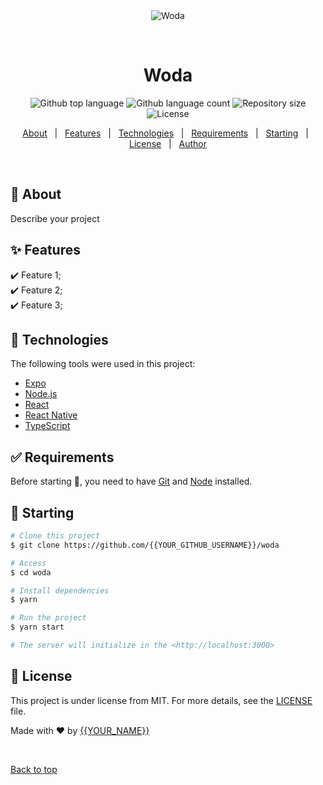 <div align="center" id="top"> 
  <img src="./.github/app.gif" alt="Woda" />

  &#xa0;

  <!-- <a href="https://woda.netlify.app">Demo</a> -->
</div>

<h1 align="center">Woda</h1>

<p align="center">
  <img alt="Github top language" src="https://img.shields.io/github/languages/top/{{YOUR_GITHUB_USERNAME}}/woda?color=56BEB8">

  <img alt="Github language count" src="https://img.shields.io/github/languages/count/{{YOUR_GITHUB_USERNAME}}/woda?color=56BEB8">

  <img alt="Repository size" src="https://img.shields.io/github/repo-size/{{YOUR_GITHUB_USERNAME}}/woda?color=56BEB8">

  <img alt="License" src="https://img.shields.io/github/license/{{YOUR_GITHUB_USERNAME}}/woda?color=56BEB8">

  <!-- <img alt="Github issues" src="https://img.shields.io/github/issues/{{YOUR_GITHUB_USERNAME}}/woda?color=56BEB8" /> -->

  <!-- <img alt="Github forks" src="https://img.shields.io/github/forks/{{YOUR_GITHUB_USERNAME}}/woda?color=56BEB8" /> -->

  <!-- <img alt="Github stars" src="https://img.shields.io/github/stars/{{YOUR_GITHUB_USERNAME}}/woda?color=56BEB8" /> -->
</p>

<!-- Status -->

<!-- <h4 align="center"> 
	🚧  Woda 🚀 Under construction...  🚧
</h4> 

<hr> -->

<p align="center">
  <a href="#dart-about">About</a> &#xa0; | &#xa0; 
  <a href="#sparkles-features">Features</a> &#xa0; | &#xa0;
  <a href="#rocket-technologies">Technologies</a> &#xa0; | &#xa0;
  <a href="#white_check_mark-requirements">Requirements</a> &#xa0; | &#xa0;
  <a href="#checkered_flag-starting">Starting</a> &#xa0; | &#xa0;
  <a href="#memo-license">License</a> &#xa0; | &#xa0;
  <a href="https://github.com/{{YOUR_GITHUB_USERNAME}}" target="_blank">Author</a>
</p>

<br>

## :dart: About ##

Describe your project

## :sparkles: Features ##

:heavy_check_mark: Feature 1;\
:heavy_check_mark: Feature 2;\
:heavy_check_mark: Feature 3;

## :rocket: Technologies ##

The following tools were used in this project:

- [Expo](https://expo.io/)
- [Node.js](https://nodejs.org/en/)
- [React](https://pt-br.reactjs.org/)
- [React Native](https://reactnative.dev/)
- [TypeScript](https://www.typescriptlang.org/)

## :white_check_mark: Requirements ##

Before starting :checkered_flag:, you need to have [Git](https://git-scm.com) and [Node](https://nodejs.org/en/) installed.

## :checkered_flag: Starting ##

```bash
# Clone this project
$ git clone https://github.com/{{YOUR_GITHUB_USERNAME}}/woda

# Access
$ cd woda

# Install dependencies
$ yarn

# Run the project
$ yarn start

# The server will initialize in the <http://localhost:3000>
```

## :memo: License ##

This project is under license from MIT. For more details, see the [LICENSE](LICENSE.md) file.


Made with :heart: by <a href="https://github.com/{{YOUR_GITHUB_USERNAME}}" target="_blank">{{YOUR_NAME}}</a>

&#xa0;

<a href="#top">Back to top</a>
